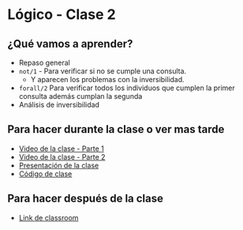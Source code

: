 # Lógico - Clase 2

## ¿Qué vamos a aprender?

* Repaso general
* `not/1` - Para verificar si no se cumple una consulta.
  * Y aparecen los problemas con la inversibilidad.
* `forall/2` Para verificar todos los individuos que cumplen la primer consulta además cumplan la segunda
* Análisis de inversibilidad

## Para hacer durante la clase o ver mas tarde

* [Video de la clase - Parte 1](https://drive.google.com/file/d/1wMIIH5pCeO4iQluT6iSDazX17t940FIN/view?usp=sharing)
* [Video de la clase - Parte 2](https://drive.google.com/file/d/1_kAqFEyKEcTtmlU9kBhVBaVKI_qyYdpf/view?usp=sharing)
* [Presentación de la clase](https://docs.google.com/presentation/d/1RV1mpnZbak9LyJJeBQtd0xJVcBpUXqT1uoj3gQGlodk/edit?usp=sharing)
* [Código de clase](https://github.com/pdep-utn/sabados-tarde/blob/master/seguimiento/2020/logico/practica/clase-2.pl)

## Para hacer después de la clase

* [Link de classroom](https://classroom.github.com/a/WNkWfkIF)
